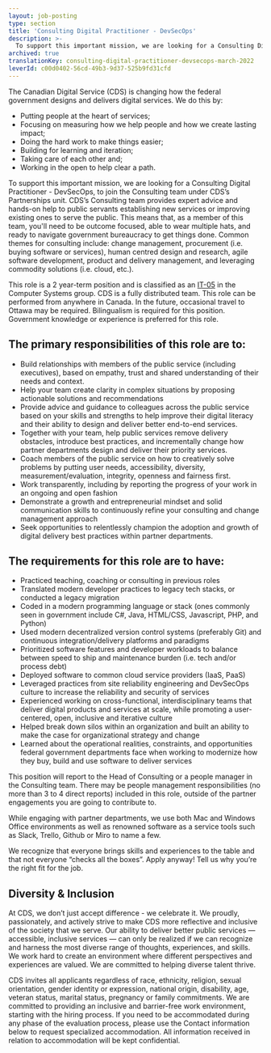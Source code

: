 ```yaml
---
layout: job-posting
type: section
title: 'Consulting Digital Practitioner - DevSecOps'
description: >-
  To support this important mission, we are looking for a Consulting Digital Practitioner - DevSecOps, to join the Consulting team under CDS’s Partnerships unit. CDS’s Consulting team provides expert advice and hands-on help to public servants establishing new services or improving existing ones to serve the public. This means that, as a member of this team, you'll need to be outcome focused, able to wear multiple hats, and ready to navigate government bureaucracy to get things done.
archived: true
translationKey: consulting-digital-practitioner-devsecops-march-2022
leverId: c00d0402-56cd-49b3-9d37-525b9fd31cfd
---
```


The Canadian Digital Service (CDS) is changing how the federal government designs and delivers digital services. We do this by:

- Putting people at the heart of services;
- Focusing on measuring how we help people and how we create lasting impact;
- Doing the hard work to make things easier;
- Building for learning and iteration;
- Taking care of each other and;
- Working in the open to help clear a path. 

To support this important mission, we are looking for a Consulting Digital Practitioner - DevSecOps, to join the Consulting team under CDS’s Partnerships unit. CDS’s Consulting team provides expert advice and hands-on help to public servants establishing new services or improving existing ones to serve the public. This means that, as a member of this team, you'll need to be outcome focused, able to wear multiple hats, and ready to navigate government bureaucracy to get things done. Common themes for consulting include: change management, procurement (i.e. buying software or services), human centred design and research, agile software development, product and delivery management, and leveraging commodity solutions (i.e. cloud, etc.).

This role is a 2 year-term position and is classified as an [IT-05](https://www.tbs-sct.gc.ca/agreements-conventions/view-visualiser-eng.aspx?id=1#tocxx327633)  in the Computer Systems group. CDS is a fully distributed team. This role can be performed from anywhere in Canada. In the future, occasional travel to Ottawa may be required. Bilingualism is required for this position. Government knowledge or experience is preferred for this role.

## The primary responsibilities of this role are to:

- Build relationships with members of the public service (including executives), based on empathy, trust and shared  understanding of their needs and context.
- Help your team create clarity in complex situations  by proposing actionable solutions and recommendations
- Provide advice and guidance to colleagues across the public service  based on your skills and strengths to help improve their digital literacy and their ability to design and deliver better end-to-end services. 
- Together with your team, help public services remove delivery obstacles, introduce best practices, and incrementally change how partner departments design and deliver their priority services.
- Coach members of the public service  on how to creatively solve problems by putting user needs, accessibility, diversity, measurement/evaluation, integrity, openness and fairness first.
- Work transparently, including by reporting the progress of your work in an ongoing and open fashion 
- Demonstrate a growth and entrepreneurial mindset and solid communication skills to continuously refine your consulting and change management approach 
- Seek opportunities to relentlessly champion the adoption and growth of digital delivery best practices within partner departments.

## The requirements for this role are to have:

- Practiced teaching, coaching or consulting in previous roles
- Translated modern developer practices to legacy tech stacks, or conducted a legacy migration
- Coded in a modern programming language or stack (ones commonly seen in government include C#, Java, HTML/CSS, Javascript, PHP, and Python)
- Used modern decentralized version control systems (preferably Git) and continuous integration/delivery platforms and paradigms
- Prioritized software features and developer workloads to balance between speed to ship and maintenance burden (i.e. tech and/or process debt)
- Deployed software to common cloud service providers (IaaS, PaaS)
- Leveraged practices from site reliability engineering and DevSecOps culture to increase the reliability and security of services
- Experienced working on cross-functional, interdisciplinary teams that deliver digital products and services at scale, while promoting a user-centered, open, inclusive and iterative culture 
- Helped break down silos within an organization and built an ability to make the case for organizational strategy and change
- Learned about the operational realities, constraints, and opportunities federal government departments face when working to modernize how they buy, build and use software to deliver services 

This position will report to the Head of Consulting or a people manager in the Consulting team. There may be people management responsibilities (no more than 3 to 4 direct reports) included in this role, outside of the partner engagements you are going to contribute to.  

While engaging with partner departments, we use both Mac and Windows Office environments as well as renowned software as a service tools such as Slack, Trello, Github or Miro to name a few. 

We recognize that everyone brings skills and experiences to the table and that not everyone “checks all the boxes”. Apply anyway! Tell us why you’re the right fit for the job.

## Diversity & Inclusion

At CDS, we don’t just accept difference - we celebrate it. We proudly, passionately, and actively strive to make CDS more reflective and inclusive of the society that we serve. Our ability to deliver better public services — accessible, inclusive services — can only be realized if we can recognize and harness the most diverse range of thoughts, experiences, and skills. We work hard to create an environment where different perspectives and experiences are valued. We are committed to helping diverse talent thrive.

CDS invites all applicants regardless of race, ethnicity, religion, sexual orientation, gender identity or expression, national origin, disability, age, veteran status, marital status, pregnancy or family commitments. We are committed to providing an inclusive and barrier-free work environment, starting with the hiring process. If you need to be accommodated during any phase of the evaluation process, please use the Contact information below to request specialized accommodation. All information received in relation to accommodation will be kept confidential.
